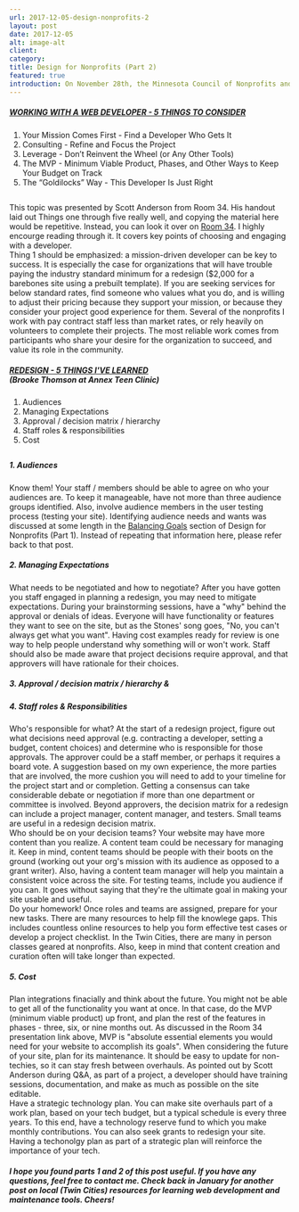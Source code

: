 ```yaml
---
url: 2017-12-05-design-nonprofits-2
layout: post
date: 2017-12-05
alt: image-alt
client: 
category: 
title: Design for Nonprofits (Part 2)
featured: true
introduction: On November 28th, the Minnesota Council of Nonprofits and International Association of Business Communicators put on the "Nonprofit Communicators Workshop&#58; What Should We Expect from a Web Redesign? 15 Things to Know". Presenters from Idealware, Room 34, and Annex Teen Clinic discussed redesign from the perspectives of a technology consultant, developer, and nonprofit director. The presentations and Q&A session yielded great direction for orgs on three topics&#58; 1) redesign planning; 2) working with a developer; and 3) coordinating your staff’s role in the process. The discussion below is an overview of topics 2 and 3. See <a href="/2017/12/05/design-nonprofits-1"><u>Design for Nonprofits (Part 1)</u></a> for topic 1.
---
```


<h5><u>WORKING WITH A WEB DEVELOPER - 5 THINGS TO CONSIDER</u></h5>
<div class="page-content-text">
<ol class="ol-blog">
<li><span class="li-col">Your Mission Comes First - Find a Developer Who Gets It</span></li>
<li><span class="li-col">Consulting - Refine and Focus the Project</span></li> 
<li><span class="li-col">Leverage - Don’t Reinvent the Wheel (or Any Other Tools)</span></li>
<li><span class="li-col">The MVP - Minimum Viable Product, Phases, and Other Ways to Keep Your Budget on Track</span></li> 
<li><span class="li-col">The “Goldilocks” Way - This Developer Is Just Right</span></li>
</ol>

<div style="margin-bottom:.75cm"></div>
This topic was presented by Scott Anderson from Room 34. His handout laid out Things one through five really well, and copying the material here would be repetitive. Instead, you can look it over on <a href="https://do4.room34.com/transfer/mcn/Room34_MCN_Presentation_20171128_single.pdf" target="_blank"><u>Room 34</u></a>. I highly encourge reading through it. It covers key points of choosing and engaging with a developer.  
</div>

<div class="page-content-text">
<span class="highlight-line">Thing 1 should be emphasized: a mission-driven developer can be key to success</span>. It is especially the case for organizations that will have trouble paying the industry standard minimum for a redesign ($2,000 for a barebones site using a prebuilt template). If you are seeking services for below standard rates, find someone who values what you do, and is willing to adjust their pricing because they support your mission, or because they consider your project good experience for them. Several of the nonprofits I work with pay contract staff less than market rates, or rely heavily on volunteers to complete their projects. The most reliable work comes from participants who share your desire for the organization to succeed, and value its role in the community. 
</div>

<h5><u>REDESIGN - 5 THINGS I'VE LEARNED</u>
<br>(Brooke Thomson at Annex Teen Clinic)</h5>
<div class="page-content-text">
<ol class="ol-blog">
<li><span class="li-col">Audiences</span></li>
<li><span class="li-col">Managing Expectations</span></li> 
<li><span class="li-col">Approval / decision matrix / hierarchy</span></li>
<li><span class="li-col">Staff roles & responsibilities</span></li> 
<li><span class="li-col">Cost</span></li>
</ol>
</div>
<div style="margin-bottom:.75cm"></div>

<h5><span class="sub-point">1.</span> Audiences</h5>
<div class="page-content-text">
<span class="highlight-line">Know them!</span> Your staff / members should be able to agree on who your audiences are. To keep it manageable, have not more than three audience groups identified. Also, involve audience members in the user testing process (testing your site). Identifying audience needs and wants was discussed at some length in the <a href="{{site.url}}/2017/12/05/design-nonprofits-1#balancing" target="_blank"><u>Balancing Goals</u></a> section of Design for Nonprofits (Part 1). Instead of repeating that information here, please refer back to that post.  
</div>

<h5><span class="sub-point">2.</span> Managing Expectations</h5>
<div class="page-content-text">
<span class="highlight-line">What needs to be negotiated and how to negotiate?</span> After you have gotten you staff engaged in planning a redesign, you may need to mitigate expectations. During your brainstorming sessions, have a "why" behind the approval or denials of ideas. Everyone will have functionality or features they want to see on the site, but as the Stones' song goes, "No, you can't always get what you want".  Having cost examples ready for review is one way to help people understand why something will or won't work. Staff should also be made aware that project decisions require approval, and that approvers will have rationale for their choices. 
</div>

<h5><span class="sub-point">3.</span> Approval / decision matrix / hierarchy &</h5>
<h5><span class="sub-point">4.</span> Staff roles & Responsibilities</h5>
<div class="page-content-text">
<span class="highlight-line">Who's responsible for what?</span> At the start of a redesign project, figure out what decisions need approval (e.g. contracting a developer, setting a budget, content choices) and determine who is responsible for those approvals. The approver could be a staff member, or perhaps it requires a board vote. A suggestion based on my own experience, the more parties that are involved, the more cushion you will need to add to your timeline for the project start and or completion. Getting a consensus can take considerable debate or negotiation if more than one department or committee is involved. Beyond approvers, the decision matrix for a redesign can include a project manager, content manager, and testers. Small teams are useful in a redesign decision matrix. 
</div>
<div class="page-content-text">
<span class="highlight-line">Who should be on your decision teams?</span> Your website may have more content than you realize. A content team could be necessary for managing it. Keep in mind, content teams should be people with their boots on the ground (working out your org's mission with its audience as opposed to a grant writer). Also, having a content team manager will help you maintain a consistent voice across the site. For testing teams, include you audience if you can. It goes without saying that they're the ultimate goal in making your site usable and useful.   
</div>
<div class="page-content-text">
<span class="highlight-line">Do your homework!</span> Once roles and teams are assigned, prepare for your new tasks. There are many resources to help fill the knowlege gaps. This includes countless online resources to help you form effective test cases or develop a project checklist. In the Twin Cities, there are many in person classes geared at nonprofits. Also, keep in mind that content creation and curation often will take longer than expected.    
</div>

<h5><span class="sub-point">5.</span> Cost</h5>
<div class="page-content-text">
<span class="highlight-line">Plan integrations finacially and think about the future.</span> You might not be able to get all of the functionality you want at once. In that case, do the MVP (minimum viable product) up front, and plan the rest of the features in phases - three, six, or nine months out. As discussed in the Room 34 presentation link above, MVP is "absolute essential elements you would need for your website to accomplish its goals".  When considering the future of your site, plan for its maintenance. It should be easy to update for non-techies, so it can stay fresh between overhauls. As pointed out by Scott Anderson during Q&A, as part of a project, a developer should have training sessions, documentation, and make as much as possible on the site editable. 
</div>
<div class="page-content-text">
<span class="highlight-line">Have a strategic technology plan.</span> You can make site overhauls part of a work plan, based on your tech budget, but a typical schedule is every three years. To this end, have a technology reserve fund to which you make monthly contributions. You can also seek grants to redesign your site. Having a techonolgy plan as part of a strategic plan will reinforce the importance of your tech.     
</div>

<h5>I hope you found parts 1 and 2 of this post useful. If you have any questions, feel free to contact me. Check back in January for another post on local (Twin Cities) resources for learning web development and maintenance tools. Cheers!</h5> 



